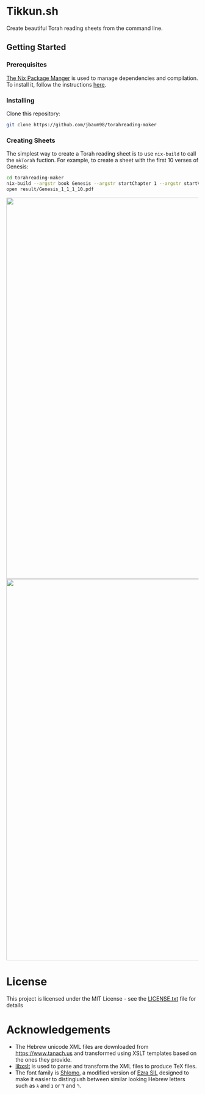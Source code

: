 # Tikkun.sh

Create beautiful Torah reading sheets from the command line.

## Getting Started

### Prerequisites

[The Nix Package Manger](https://nixos.org/nix) is used to manage dependencies and compilation.
To install it, follow the instructions [here](https://nixos.org/nix/download.html).

### Installing

Clone this repository:

```sh
git clone https://github.com/jbaum98/torahreading-maker
```

### Creating Sheets

The simplest way to create a Torah reading sheet is to use `nix-build` to call the `mkTorah` fuction.
For example, to create a sheet with the first 10 verses of Genesis:

```sh
cd torahreading-maker
nix-build --argstr book Genesis --argstr startChapter 1 --argstr startVerse 1 --argstr endChapter 1 --argstr endVerse 10
open result/Genesis_1_1_1_10.pdf
```

<image src="https://user-images.githubusercontent.com/5283991/34024730-d160a986-e119-11e7-9cbe-9da1ee9b9036.jpg" width="1000px"></image>
<image src="https://user-images.githubusercontent.com/5283991/34024732-d47ca1f6-e119-11e7-87b9-fc085350bb0e.jpg" width="1000px"></image>

# License

This project is licensed under the MIT License - see the [LICENSE.txt](LICENSE.txt) file for details

# Acknowledgements

- The Hebrew unicode XML files are downloaded from https://www.tanach.us and transformed using XSLT templates
  based on the ones they provide.
- [libxslt](http://xmlsoft.org/libxslt/) is used to parse and transform the XML files to produce TeX files.
- The font family is [Shlomo](https://sites.google.com/site/orlaeinayim/introduction-to-fonts-with-hebrew-cantillation-marks),
  a modified version of [Ezra SIL](http://scripts.sil.org/cms/scripts/page.php?site_id=nrsi&id=EzraSIL_Home) designed to make it
  easier to distingiush between similar looking Hebrew letters such as ג and נ or ד and ר.
